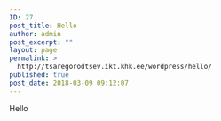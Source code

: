 ```yaml
---
ID: 27
post_title: Hello
author: admin
post_excerpt: ""
layout: page
permalink: >
  http://tsaregorodtsev.ikt.khk.ee/wordpress/hello/
published: true
post_date: 2018-03-09 09:12:07
---
```

Hello